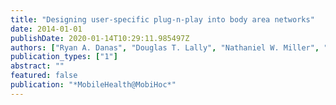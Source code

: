 ```yaml
---
title: "Designing user-specific plug-n-play into body area networks"
date: 2014-01-01
publishDate: 2020-01-14T10:29:11.985497Z
authors: ["Ryan A. Danas", "Douglas T. Lally", "Nathaniel W. Miller", "John S. Synnott", "Craig A. Shue", "Hassan Ghasemzadeh", "Krishna Kumar Venkatasubramanian"]
publication_types: ["1"]
abstract: ""
featured: false
publication: "*MobileHealth@MobiHoc*"
---
```


